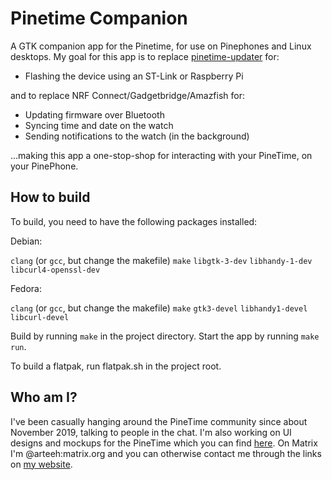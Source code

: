 # Pinetime Companion

A GTK companion app for the Pinetime, for use on Pinephones and Linux desktops. My goal for this app is to replace
[pinetime-updater](https://github.com/lupyuen/pinetime-updater) for:
- Flashing the device using an ST-Link or Raspberry Pi

and to replace NRF Connect/Gadgetbridge/Amazfish for:
- Updating firmware over Bluetooth
- Syncing time and date on the watch
- Sending notifications to the watch (in the background)

...making this app a one-stop-shop for interacting with your PineTime, on your PinePhone.

## How to build

To build, you need to have the following packages installed: 

Debian:

`clang` (or `gcc`, but change the makefile)
`make`
`libgtk-3-dev`
`libhandy-1-dev`
`libcurl4-openssl-dev`

Fedora:

`clang` (or `gcc`, but change the makefile)
`make`
`gtk3-devel`
`libhandy1-devel`
`libcurl-devel`

Build by running `make` in the project directory. Start the app by running `make run`.

To build a flatpak, run flatpak.sh in the project root.

## Who am I?

I've been casually hanging around the PineTime community since about November 2019, talking to people in the chat. I'm also working on UI designs and mockups for the PineTime which you can find [here](https://www.gitlab.com/arteeh/pinetimeos). On Matrix I'm @arteeh:matrix.org and you can otherwise contact me through the links on [my website](https://www.arteeh.com/).
